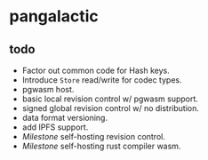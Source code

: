 # pangalactic

## todo

- Factor out common code for Hash keys.
- Introduce `Store` read/write for codec types.
- pgwasm host.
- basic local revision control w/ pgwasm support.
- signed global revision control w/ no distribution.
- data format versioning.
- add IPFS support.
- *Milestone* self-hosting revision control.
- *Milestone* self-hosting rust compiler wasm.
